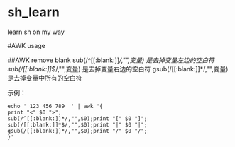 # sh_learn
learn sh on my way

#AWK usage

##AWK remove blank
sub(/^[[:blank:]]*/,"",变量)  是去掉变量左边的空白符
sub(/[[:blank:]]*$/,"",变量) 是去掉变量右边的空白符
gsub(/[[:blank:]]*/,"",变量) 是去掉变量中所有的空白符

示例：
``` shell
echo ' 123 456 789  ' | awk '{
print "<" $0 ">";
sub(/^[[:blank:]]*/,"",$0);print "[" $0 "]";
sub(/[[:blank:]]*$/,"",$0);print "|" $0 "|";
gsub(/[[:blank:]]*/,"",$0);print "/" $0 "/";
}'
```
